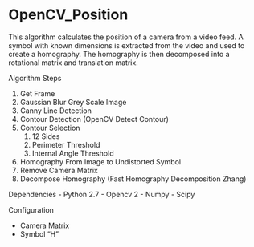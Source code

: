 # OpenCV_Position
This algorithm calculates the position of a camera from a video feed.
A symbol with known dimensions is extracted from the video and used to create a homography.
The homography is then decomposed into a rotational matrix and translation matrix. 

Algorithm Steps
   1. Get Frame
   2. Gaussian Blur Grey Scale Image
   3. Canny Line Detection
   4. Contour Detection (OpenCV Detect Contour)
   5. Contour Selection 
      1. 12 Sides
      2. Perimeter Threshold 
      3. Internal Angle Threshold 
   6. Homography From Image to Undistorted Symbol 
   7. Remove Camera Matrix
   8. Decompose Homography (Fast Homography Decomposition Zhang)
   
Dependencies
	- Python 2.7
	- Opencv 2
	- Numpy
	- Scipy

Configuration
   - Camera Matrix 
   - Symbol “H”
